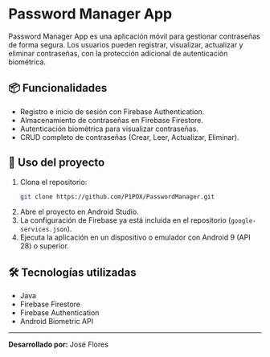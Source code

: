 # Password Manager App

Password Manager App es una aplicación móvil para gestionar contraseñas de forma segura. Los usuarios pueden registrar, visualizar, actualizar y eliminar contraseñas, con la protección adicional de autenticación biométrica.

## 📦 Funcionalidades
- Registro e inicio de sesión con Firebase Authentication.
- Almacenamiento de contraseñas en Firebase Firestore.
- Autenticación biométrica para visualizar contraseñas.
- CRUD completo de contraseñas (Crear, Leer, Actualizar, Eliminar).

## 🚀 Uso del proyecto
1. Clona el repositorio:
   ```bash
   git clone https://github.com/P1POX/PasswordManager.git
2. Abre el proyecto en Android Studio.
3. La configuración de Firebase ya está incluida en el repositorio (`google-services.json`).
4. Ejecuta la aplicación en un dispositivo o emulador con Android 9 (API 28) o superior.

## 🛠️ Tecnologías utilizadas
- Java
- Firebase Firestore
- Firebase Authentication
- Android Biometric API
  
---

**Desarrollado por:** José Flores
